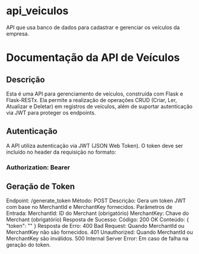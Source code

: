 # api_veiculos
API que usa banco de dados para cadastrar e gerenciar os veículos da empresa.

# Documentação da API de Veículos
## Descrição
Esta é uma API para gerenciamento de veículos, construída com Flask e Flask-RESTx. Ela permite a realização de operações CRUD (Criar, Ler, Atualizar e Deletar) em registros de veículos, além de suportar autenticação via JWT para proteger os endpoints.

## Autenticação
A API utiliza autenticação via JWT (JSON Web Token). O token deve ser incluído no header da requisição no formato:

### Authorization: Bearer <token>
## Geração de Token
Endpoint: /generate_token
Método: POST
Descrição: Gera um token JWT com base no MerchantId e MerchantKey fornecidos.
Parâmetros de Entrada:
MerchantId: ID do Merchant (obrigatório)
MerchantKey: Chave do Merchant (obrigatório)
Resposta de Sucesso:
Código: 200 OK
Conteúdo: { "token": "<JWT Token>" }
Resposta de Erro:
400 Bad Request: Quando MerchantId ou MerchantKey não são fornecidos.
401 Unauthorized: Quando MerchantId ou MerchantKey são inválidos.
500 Internal Server Error: Em caso de falha na geração do token.
